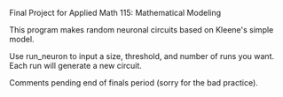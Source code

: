 Final Project for Applied Math 115: Mathematical Modeling

This program makes random neuronal circuits based on Kleene's simple model. 

Use run_neuron to input a size, threshold, and number of runs you want. Each run will generate a new circuit.

Comments pending end of finals period (sorry for the bad practice). 